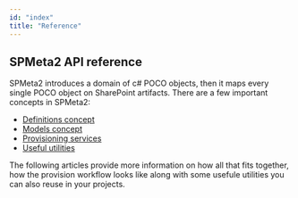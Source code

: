 ```yaml
---
id: "index"
title: "Reference"
---
```


## SPMeta2 API reference

SPMeta2 introduces a domain of c# POCO objects, then it maps every single POCO object on SharePoint artifacts. 
There are a few important concepts in SPMeta2:

* [Definitions concept](/spmeta2/reference/definitions)
* [Models concept](/spmeta2/reference/models)
* [Provisioning services](/spmeta2/reference/provisionservices)
* [Useful utilities](/spmeta2/reference/utils/)

The following articles provide more information on how all that fits together, how the provision workflow looks like along with some usefule utilities you can also reuse in your projects.